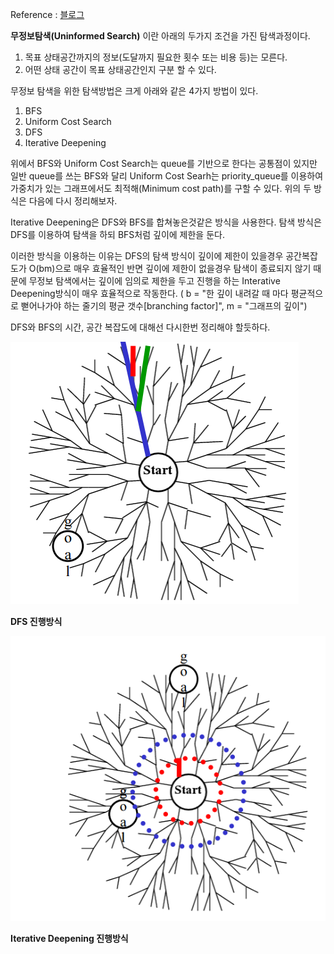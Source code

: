 Reference : [블로그](https://blog.ilkyu.kr/entry/%EC%9D%B8%EA%B3%B5%EC%A7%80%EB%8A%A5-%EB%AC%B4%EC%A0%95%EB%B3%B4%ED%83%90%EC%83%89Uninformed-Search)

**무정보탐색(Uninformed Search)** 이란 아래의 두가지 조건을 가진 탐색과정이다. 
1. 목표 상태공간까지의 정보(도달까지 필요한 횟수 또는 비용 등)는 모른다.
2. 어떤 상태 공간이 목표 상태공간인지 구분 할 수 있다.

무정보 탐색을 위한 탐색방법은 크게 아래와 같은 4가지 방법이 있다.
1. BFS
2. Uniform Cost Search
3. DFS
4. Iterative Deepening

위에서 BFS와 Uniform Cost Search는 queue를 기반으로 한다는 공통점이 있지만 일반 queue를 쓰는 BFS와 달리 Uniform Cost Searh는 priority_queue를 이용하여 가중치가 있는 그래프에서도 최적해(Minimum cost path)를 구할 수 있다. 위의 두 방식은 다음에 다시 정리해보자.

Iterative Deepening은 DFS와 BFS를 합쳐놓은것같은 방식을 사용한다.
탐색 방식은 DFS를 이용하여 탐색을 하되 BFS처럼 깊이에 제한을 둔다.

이러한 방식을 이용하는 이유는 DFS의 탐색 방식이 깊이에 제한이 있을경우 공간복잡도가 O(bm)으로 매우 효율적인 반면 깊이에 제한이 없을경우 탐색이 종료되지 않기 때문에 무정보 탐색에서는 깊이에 임의로 제한을 두고 진행을 하는 Interative Deepening방식이 매우 효율적으로 작동한다. ( b = "한 깊이 내려갈 때 마다 평균적으로 뻗어나가야 하는 줄기의 평균 갯수[branching factor]", m = "그래프의 깊이")

DFS와 BFS의 시간, 공간 복잡도에 대해선 다시한번 정리해야 할듯하다.

![DFS](../images/DFS.png)

**DFS 진행방식**

![IDD](../images/IDD.png)

**Iterative Deepening 진행방식**

